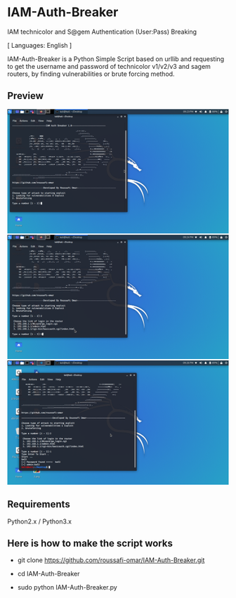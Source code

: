 # IAM-Auth-Breaker
IAM technicolor and S@gem Authentication (User:Pass) Breaking

[ Languages: English ]

IAM-Auth-Breaker is a Python Simple Script based on urllib and requesting to get the username and password of technicolor v1/v2/v3 and sagem routers, by finding vulnerabilities or brute forcing method.

## Preview

![1](/preview/1.png)
![2](/preview/2.png)
![3](/preview/3.png)

## Requirements
Python2.x / Python3.x

## Here is how to make the script works

- git clone https://github.com/roussafi-omar/IAM-Auth-Breaker.git

- cd IAM-Auth-Breaker

- sudo python IAM-Auth-Breaker.py
